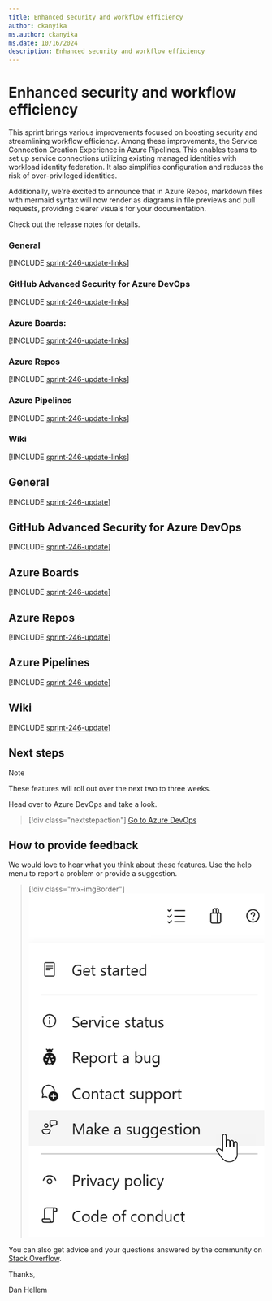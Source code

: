 ```yaml
---
title: Enhanced security and workflow efficiency
author: ckanyika
ms.author: ckanyika
ms.date: 10/16/2024
description: Enhanced security and workflow efficiency
---
```

# Enhanced security and workflow efficiency

This sprint brings various improvements focused on boosting security and streamlining workflow efficiency. Among these improvements, the Service Connection Creation Experience in Azure Pipelines. This enables teams to set up service connections utilizing existing managed identities with workload identity federation. It also simplifies configuration and reduces the risk of over-privileged identities.

Additionally, we're excited to announce that in Azure Repos, markdown files with mermaid syntax will now render as diagrams in file previews and pull requests, providing clearer visuals for your documentation.

Check out the release notes for details.

### General

[!INCLUDE [sprint-246-update-links](includes/general/sprint-246-update-links.md)]

### GitHub Advanced Security for Azure DevOps

[!INCLUDE [sprint-246-update-links](includes/ghazdo/sprint-246-update-links.md)]

### Azure Boards:

[!INCLUDE [sprint-246-update-links](includes/boards/sprint-246-update-links.md)]

### Azure Repos

[!INCLUDE [sprint-246-update-links](includes/repos/sprint-246-update-links.md)]

### Azure Pipelines

[!INCLUDE [sprint-246-update-links](includes/pipelines/sprint-246-update-links.md)]

### Wiki

[!INCLUDE [sprint-246-update-links](includes/wiki/sprint-246-update-links.md)]

## General

[!INCLUDE [sprint-246-update](includes/general/sprint-246-update.md)]

## GitHub Advanced Security for Azure DevOps

[!INCLUDE [sprint-246-update](includes/ghazdo/sprint-246-update.md)]

## Azure Boards

[!INCLUDE [sprint-246-update](includes/boards/sprint-246-update.md)]

## Azure Repos

[!INCLUDE [sprint-246-update](includes/repos/sprint-246-update.md)]

## Azure Pipelines

[!INCLUDE [sprint-246-update](includes/pipelines/sprint-246-update.md)]

## Wiki

[!INCLUDE [sprint-246-update](includes/wiki/sprint-246-update.md)]

## Next steps

> [!NOTE]
> These features will roll out over the next two to three weeks.

Head over to Azure DevOps and take a look.

> [!div class="nextstepaction"] 
> [Go to Azure DevOps](https://go.microsoft.com/fwlink/?LinkId=307137&campaign=o~msft~docs~product-vsts~release-notes)

## How to provide feedback

We would love to hear what you think about these features. Use the help menu to report a problem or provide a suggestion.

> [!div class="mx-imgBorder"] 
> ![Make a suggestion](../media/make-a-suggestion.png)

You can also get advice and your questions answered by the community on [Stack Overflow](https://stackoverflow.com/questions/tagged/azure-devops).

Thanks,

Dan Hellem
